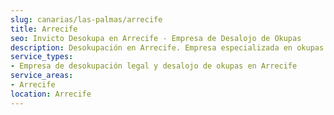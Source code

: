 ```yaml
---
slug: canarias/las-palmas/arrecife
title: Arrecife
seo: Invicto Desokupa en Arrecife - Empresa de Desalojo de Okupas
description: Desokupación en Arrecife. Empresa especializada en okupas. Mediación legal y desalojo express. Presupuesto gratuito.
service_types:
- Empresa de desokupación legal y desalojo de okupas en Arrecife
service_areas:
- Arrecife
location: Arrecife
---
```

